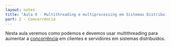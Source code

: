 ```yaml
---
layout: notes
title: "Aula 9 - Multithreading e multiprocessing em Sistemas Distribuídos"
part: 2 - Concorrência
---
```


Nesta aula veremos como podemos e devemos usar multithreading para aumentar a [concorrência](https://lasarojc.github.io/ds_notes/basics/multiprogramming.html) em clientes e servidores em sistemas distribuídos.
